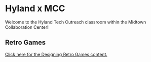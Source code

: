 # Hyland x MCC
Welcome to the Hyland Tech Outreach classroom within the Midtown Collaboration Center!

## Retro Games
[Click here for the Designing Retro Games content.](https://hytechcamps.github.io/retro-games/)
